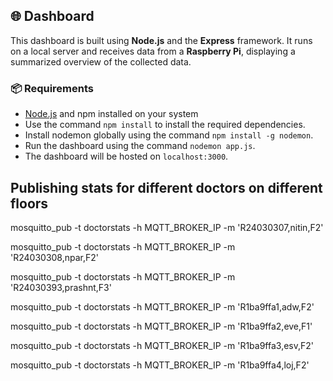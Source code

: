 ## 🌐 Dashboard

This dashboard is built using **Node.js** and the **Express** framework. It runs on a local server and receives data from a **Raspberry Pi**, displaying a summarized overview of the collected data.

### 📦 Requirements

- [Node.js](https://nodejs.org/) and npm installed on your system
- Use the command `npm install` to install the required dependencies.
- Install nodemon globally using the command `npm install -g nodemon`.
- Run the dashboard using the command `nodemon app.js`.
- The dashboard will be hosted on `localhost:3000`.


## Publishing stats for different doctors on different floors
mosquitto_pub -t doctorstats -h MQTT_BROKER_IP -m 'R24030307,nitin,F2'

mosquitto_pub -t doctorstats -h MQTT_BROKER_IP -m 'R24030308,npar,F2'

mosquitto_pub -t doctorstats -h MQTT_BROKER_IP -m 'R24030393,prashnt,F3'

mosquitto_pub -t doctorstats -h MQTT_BROKER_IP -m 'R1ba9ffa1,adw,F2'

mosquitto_pub -t doctorstats -h MQTT_BROKER_IP -m 'R1ba9ffa2,eve,F1'

mosquitto_pub -t doctorstats -h MQTT_BROKER_IP -m 'R1ba9ffa3,esv,F2'

mosquitto_pub -t doctorstats -h MQTT_BROKER_IP -m 'R1ba9ffa4,loj,F2'
